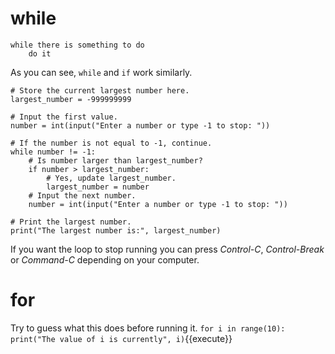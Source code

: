 # while
```
while there is something to do
    do it
```

As you can see, ```while``` and ```if``` work similarly.

```
# Store the current largest number here.
largest_number = -999999999

# Input the first value.
number = int(input("Enter a number or type -1 to stop: "))

# If the number is not equal to -1, continue.
while number != -1:
    # Is number larger than largest_number?
    if number > largest_number:
        # Yes, update largest_number.
        largest_number = number
    # Input the next number.
    number = int(input("Enter a number or type -1 to stop: "))

# Print the largest number.
print("The largest number is:", largest_number)
```

If you want the loop to stop running you can press *Control-C*, *Control-Break* or *Command-C* depending on your computer.

# for

Try to guess what this does before running it.
`for i in range(10):
    print("The value of i is currently", i)`{{execute}}